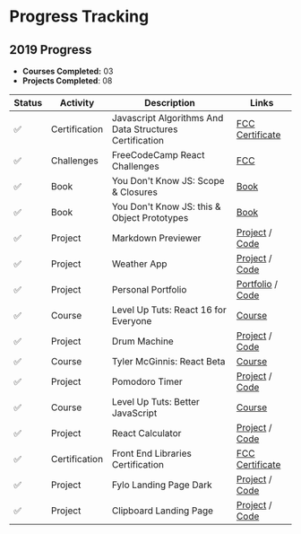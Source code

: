 # Progress Tracking

## 2019 Progress

- **Courses Completed:** 03
- **Projects Completed**: 08

| Status | Activity | Description | Links |    
|---|---|---|---|
| ✅ | Certification | Javascript Algorithms And Data Structures Certification | [FCC Certificate](https://www.freecodecamp.org/certification/sheriallis/javascript-algorithms-and-data-structures) |
| ✅ | Challenges | FreeCodeCamp React Challenges | [FCC]()
| ✅| Book | You Don't Know JS: Scope & Closures | [Book](https://github.com/getify/You-Dont-Know-JS/blob/master/scope%20&%20closures/README.md#you-dont-know-js-scope--closures)|
| ✅| Book |You Don't Know JS: this & Object Prototypes | [Book](https://github.com/getify/You-Dont-Know-JS/blob/master/this%20&%20object%20prototypes/README.md#you-dont-know-js-this--object-prototypes)
| ✅ | Project | Markdown Previewer | [Project](https://srd-markdown-previewer.netlify.com/) / [Code](https://github.com/sheriallis/markdown-previewer)
| ✅ | Project | Weather App | [Project](https://srd-weather-app.netlify.com/) / [Code](https://github.com/sheriallis/weather-app)
| ✅ | Project | Personal Portfolio | [Portfolio](http://sheriallis.com/) / [Code](https://github.com/sheriallis/sheriallis.github.io)
| ✅ | Course | Level Up Tuts: React 16 for Everyone | [Course](https://www.leveluptutorials.com/tutorials/react-16-for-everyone)|
| ✅ | Project | Drum Machine | [Project](https://urjj2.codesandbox.io/) / [Code](https://codesandbox.io/s/drumkit-urjj2)
| ✅ | Course | Tyler McGinnis: React Beta | [Course](https://tylermcginnis.com/courses/)
| ✅ | Project | Pomodoro Timer | [Project](https://srd-pomodoro-timer.netlify.com/) / [Code](https://github.com/sheriallis/pomodoro-timer)
| ✅ | Course | Level Up Tuts: Better JavaScript | [Course](https://www.leveluptutorials.com/tutorials/better-javascript)
| ✅ | Project | React Calculator | [Project](https://srd-react-calculator.netlify.com/) / [Code](https://github.com/sheriallis/react-calculator)
| ✅ | Certification | Front End Libraries Certification | [FCC Certificate](https://www.freecodecamp.org/certification/sheriallis/front-end-libraries)
| ✅ | Project | Fylo Landing Page Dark | [Project](https://srd-fylo-landing-page-dark.netlify.com/) / [Code](https://github.com/sheriallis/fylo-landing-page-dark)
| ✅ | Project | Clipboard Landing Page | [Project](https://srd-clipboard-landing-page.netlify.com/) / [Code](https://github.com/sheriallis/clipboard-landing-page)